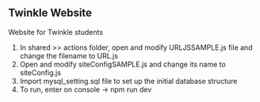 ## Twinkle Website

Website for Twinkle students

1. In shared >> actions folder, open and modify URLJSSAMPLE.js file and change the filename to URL.js
2. Open and modify siteConfigSAMPLE.js and change its name to siteConfig.js
3. Import mysql_setting.sql file to set up the initial database structure
4. To run, enter on console -> npm run dev
